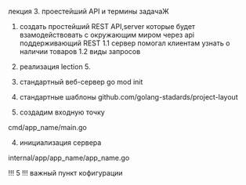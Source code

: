 лекция 3. проестейший API и термины
	задачаЖ
1. создать простейший REST API,server которые будет взамодействовать с окружающим миром
 через api поддерживающий REST
1.1 сервер помогал клиентам узнать о наличии товаров
1.2 виды запросов
2. 	реализация
lection 5.

1. стандартный веб-сервер
go mod init 

2. стандартные шаблоны
github.com/golang-stadards/project-layout

3. создадим входную точку

cmd/app_name/main.go

4. инициализация сервера

internal/app/app_name/app_name.go


!!! 5 !!! важный пункт кофигурации 

